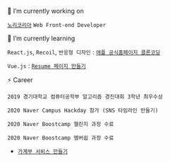 🔭 I’m currently working on

[`노리코리아`](https://knowre.co.kr/) `Web Front-end Developer`

🌱 I’m currently learning

`React.js`, `Recoil`, `반응형 디자인` : [`애플 공식홈페이지 클론코딩`](https://github.com/leejiwoo2002/appleHomepage)

`Vue.js` : [`Resume 페이지 만들기`](https://github.com/leejiwoo2002/vue-practice/settings)

⚡ Career

`2019 경기대학교 컴퓨터공학부 알고리즘 경진대회 3학년 최우수상`

`2020 Naver Campus Hackday 참가 (SNS 타임라인 만들기)`

`2020 Naver Boostcamp 챌린지 과정 수료`

`2020 Naver Boostcamp 멤버쉽 과정 수료`
- [`가계부 서비스 만들기`](https://github.com/boostcamp-2020/Project16-E-Account-Book)


<!--
**leejiwoo2002/leejiwoo2002** is a ✨ _special_ ✨ repository because its `README.md` (this file) appears on your GitHub profile.

Here are some ideas to get you started:

- 👯 I’m looking to collaborate on ...
- 🤔 I’m looking for help with ...
- 💬 Ask me about ...
- 📫 How to reach me: ...
- 😄 Pronouns: ...
- ⚡ Fun fact: ...
-->




